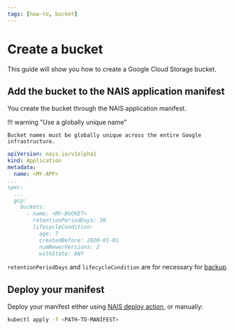 ```yaml
---
tags: [how-to, bucket]
---
```


# Create a bucket

This guide will show you how to create a Google Cloud Storage bucket.

## Add the bucket to the NAIS application manifest

You create the bucket through the NAIS application manifest. 

!!! warning "Use a globally unique name"

    Bucket names must be globally unique across the entire Google infrastructure.

```yaml
apiVersion: nais.io/v1alpha1
kind: Application
metadata:
  name: <MY-APP>
...
spec:
  ...
  gcp:
    buckets:
      - name: <MY-BUCKET>
        retentionPeriodDays: 30
        lifecycleCondition:
          age: 7
          createdBefore: 2020-01-01
          numNewerVersions: 2
          withState: ANY
```

`retentionPeriodDays` and `lifecycleCondition` are for necessary for [backup](../reference/README.md).

## Deploy your manifest

Deploy your manifest either using [NAIS deploy action](../../../build/how-to/build-and-deploy.md), or manually:

```bash
kubectl apply -f <PATH-TO-MANIFEST>
```

